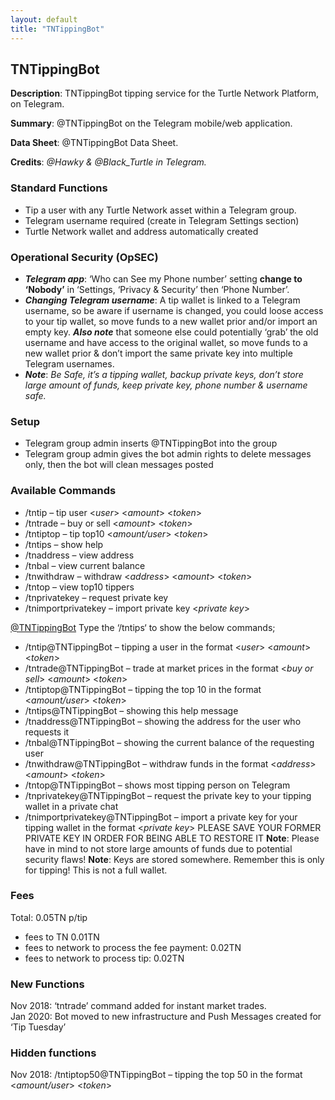 ```yaml
---
layout: default
title: "TNTippingBot"
---
```

## TNTippingBot

**Description**: TNTippingBot tipping service for the Turtle Network Platform, on Telegram.

**Summary**: @TNTippingBot on the Telegram mobile/web application.

**Data Sheet**: @TNTippingBot Data Sheet.

**Credits**: *@Hawky & @Black_Turtle in Telegram.*

### Standard Functions

* Tip a user with any Turtle Network asset within a Telegram group.
* Telegram username required (create in Telegram Settings section)
* Turtle Network wallet and address automatically created

### Operational Security (OpSEC)

* ***Telegram app***: ‘Who can See my Phone number’ setting **change to ‘Nobody’** in ‘Settings, ‘Privacy & Security’ then ‘Phone Number’.
* ***Changing Telegram username***: A tip wallet is linked to a Telegram username, so be aware if username is changed, you could loose access to your tip wallet, so move funds to a new wallet prior and/or import an empty key. ***Also note*** that someone else could potentially ‘grab’ the old username and have access to the original wallet, so move funds to a new wallet prior & don’t import the same private key into multiple Telegram usernames.
* ***Note***: *Be Safe, it’s a tipping wallet, backup private keys, don’t store large amount of funds, keep private key, phone number & username safe.*

### Setup

* Telegram group admin inserts @TNTippingBot into the group
* Telegram group admin gives the bot admin rights to delete messages only, then the bot will clean messages posted

### Available Commands

* /tntip – tip user <*user*> <*amount*> <*token*>
* /tntrade – buy or sell <*amount*> <*token*>
* /tntiptop – tip top10 <*amount/user*> <*token*>
* /tntips – show help
* /tnaddress – view address
* /tnbal – view current balance
* /tnwithdraw – withdraw <*address*> <*amount*> <*token*>
* /tntop – view top10 tippers
* /tnprivatekey – request private key
* /tnimportprivatekey – import private key <*private key*>

[@TNTippingBot](https://t.me/TNTippingBot) Type the ‘/tntips‘ to show the below commands;
* /tntip@TNTippingBot – tipping a user in the format <*user*> <*amount*> <*token*>
* /tntrade@TNTippingBot – trade at market prices in the format <*buy or sell*> <*amount*> <*token*>
* /tntiptop@TNTippingBot – tipping the top 10 in the format <*amount/user*> <*token*>
* /tntips@TNTippingBot – showing this help message
* /tnaddress@TNTippingBot – showing the address for the user who requests it
* /tnbal@TNTippingBot – showing the current balance of the requesting user
* /tnwithdraw@TNTippingBot – withdraw funds in the format <*address*> <*amount*> <*token*>
* /tntop@TNTippingBot – shows most tipping person on Telegram
* /tnprivatekey@TNTippingBot – request the private key to your tipping wallet in a private chat
* /tnimportprivatekey@TNTippingBot – import a private key for your tipping wallet in the format <*private key*> PLEASE SAVE YOUR FORMER PRIVATE KEY IN ORDER FOR BEING ABLE TO RESTORE IT
**Note**: Please have in mind to not store large amounts of funds due to potential security flaws!
**Note**: Keys are stored somewhere. Remember this is only for tipping! This is not a full wallet.

### Fees
Total: 0.05TN p/tip
* fees to TN 0.01TN
* fees to network to process the fee payment: 0.02TN
* fees to network to process tip: 0.02TN

### New Functions
Nov 2018: ‘tntrade’ command added for instant market trades.<br>
Jan 2020: Bot moved to new infrastructure and Push Messages created for ‘Tip Tuesday’

### Hidden functions
Nov 2018: /tntiptop50@TNTippingBot – tipping the top 50 in the format <*amount/user*> <*token*>
